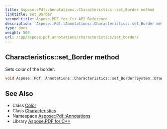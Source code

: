 ```yaml
---
title: Aspose::Pdf::Annotations::Characteristics::set_Border method
linktitle: set_Border
second_title: Aspose.PDF for C++ API Reference
description: 'Aspose::Pdf::Annotations::Characteristics::set_Border method. Sets color of the border in C++.'
type: docs
weight: 500
url: /cpp/aspose.pdf.annotations/characteristics/set_border/
---
```

## Characteristics::set_Border method


Sets color of the border.

```cpp
void Aspose::Pdf::Annotations::Characteristics::set_Border(System::Drawing::Color value)
```

## See Also

* Class [Color](../../../system.drawing/color/)
* Class [Characteristics](../)
* Namespace [Aspose::Pdf::Annotations](../../)
* Library [Aspose.PDF for C++](../../../)
